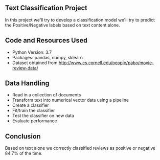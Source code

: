 ## Text Classification Project

In this project we'll try to develop a classification model we'll try to predict the Positive/Negative labels based on text content alone.

## Code and Resources Used

* Python Version: 3.7
* Packages: pandas, numpy, sklearn
* Dataset obtained from http://www.cs.cornell.edu/people/pabo/movie-review-data/

## Data Handling

* Read in a collection of documents 
* Transform text into numerical vector data using a pipeline
* Create a classifier
* Fit/train the classifier
* Test the classifier on new data
* Evaluate performance

## Conclusion

Based on text alone we correctly classified reviews as positive or negative 84.7% of the time.
